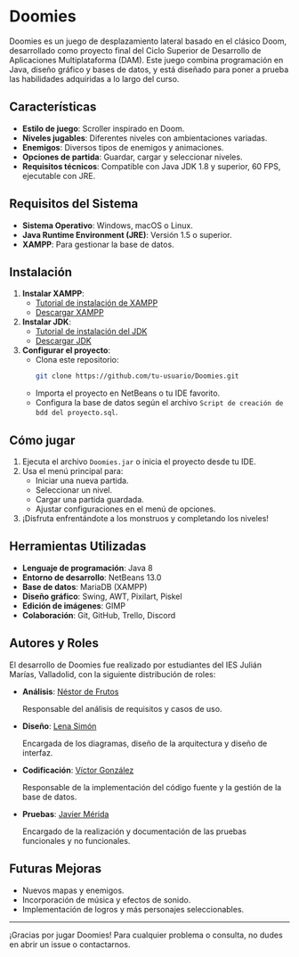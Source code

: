 # Doomies

Doomies es un juego de desplazamiento lateral basado en el clásico Doom, desarrollado como proyecto final del Ciclo Superior de Desarrollo de Aplicaciones Multiplataforma (DAM). Este juego combina programación en Java, diseño gráfico y bases de datos, y está diseñado para poner a prueba las habilidades adquiridas a lo largo del curso.

## Características

- **Estilo de juego**: Scroller inspirado en Doom.
- **Niveles jugables**: Diferentes niveles con ambientaciones variadas.
- **Enemigos**: Diversos tipos de enemigos y animaciones.
- **Opciones de partida**: Guardar, cargar y seleccionar niveles.
- **Requisitos técnicos**: Compatible con Java JDK 1.8 y superior, 60 FPS, ejecutable con JRE.

## Requisitos del Sistema

- **Sistema Operativo**: Windows, macOS o Linux.
- **Java Runtime Environment (JRE)**: Versión 1.5 o superior.
- **XAMPP**: Para gestionar la base de datos.

## Instalación

1. **Instalar XAMPP**:
   - [Tutorial de instalación de XAMPP](https://www.ionos.es/digitalguide/servidores/herramientas/instala-tu-servidor-local-xampp-en-unos-pocos-pasos/)
   - [Descargar XAMPP](https://www.apachefriends.org/es/index.html)
2. **Instalar JDK**:
   - [Tutorial de instalación del JDK](https://docs.google.com/document/d/1xK9Oq3ua9VO4QNl4QNnUMwZ2q1Bvd0rPUKsjbi16AMI/edit)
   - [Descargar JDK](https://www.oracle.com/java/technologies/downloads/)
3. **Configurar el proyecto**:
   - Clona este repositorio:  
     ```bash
     git clone https://github.com/tu-usuario/Doomies.git
     ```
   - Importa el proyecto en NetBeans o tu IDE favorito.
   - Configura la base de datos según el archivo `Script de creación de bdd del proyecto.sql`.

## Cómo jugar

1. Ejecuta el archivo `Doomies.jar` o inicia el proyecto desde tu IDE.
2. Usa el menú principal para:
   - Iniciar una nueva partida.
   - Seleccionar un nivel.
   - Cargar una partida guardada.
   - Ajustar configuraciones en el menú de opciones.
3. ¡Disfruta enfrentándote a los monstruos y completando los niveles!

## Herramientas Utilizadas

- **Lenguaje de programación**: Java 8
- **Entorno de desarrollo**: NetBeans 13.0
- **Base de datos**: MariaDB (XAMPP)
- **Diseño gráfico**: Swing, AWT, Pixilart, Piskel
- **Edición de imágenes**: GIMP
- **Colaboración**: Git, GitHub, Trello, Discord

## Autores y Roles

El desarrollo de Doomies fue realizado por estudiantes del IES Julián Marías, Valladolid, con la siguiente distribución de roles:

- **Análisis**: [Néstor de Frutos](https://github.com/nestor115)
  
  Responsable del análisis de requisitos y casos de uso.
  
- **Diseño**: [Lena Simón](https://github.com/Lesiru26)
  
  Encargada de los diagramas, diseño de la arquitectura y diseño de interfaz.
  
- **Codificación**: [Víctor González](https://github.com/VictorCodificando)
  
  Responsable de la implementación del código fuente y la gestión de la base de datos.
  
- **Pruebas**: [Javier Mérida](https://github.com/AltRKT)
   
  Encargado de la realización y documentación de las pruebas funcionales y no funcionales.

## Futuras Mejoras

- Nuevos mapas y enemigos.
- Incorporación de música y efectos de sonido.
- Implementación de logros y más personajes seleccionables.

---

¡Gracias por jugar Doomies! Para cualquier problema o consulta, no dudes en abrir un issue o contactarnos.
